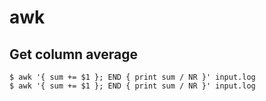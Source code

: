 awk
===

## Get column average

    $ awk '{ sum += $1 }; END { print sum / NR }' input.log
    $ awk '{ sum += $1 }; END { print sum / NR }' input.log
